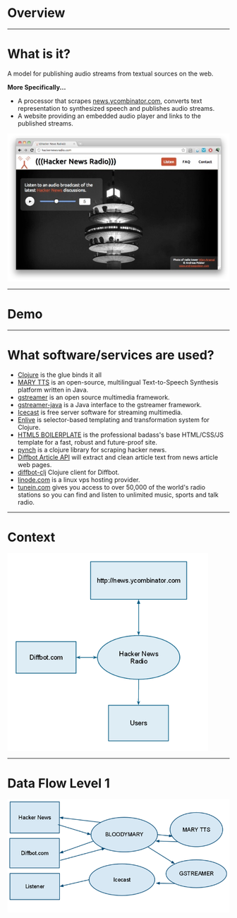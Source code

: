 # Overview

---

# What is it?

A model for publishing audio streams from textual sources on the web. 

**More Specifically...**

- A processor that scrapes
  [news.ycombinator.com](http://news.ycombinator.com), converts text
  representation to synthesized speech and publishes audio streams.
- A website providing an embedded audio player and links to the
  published streams.

![hnr web](images/hnr-web.jpg)

---

# Demo

---

# What software/services are used?

* [Clojure](http://clojure.org) is the glue binds it all
* [MARY TTS](http://mary.dfki.de) is an open-source, multilingual Text-to-Speech Synthesis platform written in Java.
* [gstreamer](http://gstreamer.freedesktop.org) is an open source multimedia framework.
* [gstreamer-java](http://code.google.com/p/gstreamer-java) is a Java interface to the gstreamer framework.
* [Icecast](http://www.icecast.org) is free server software for streaming multimedia.
* [Enlive](https://github.com/cgrand/enlive) is selector-based templating and transformation system for Clojure.
* [HTML5 BOILERPLATE](http://html5boilerplate.com) is the professional badass's base HTML/CSS/JS template for a fast, robust and future-proof site.
* [pynch](https://github.com/jeffsigmon/pynch) is a clojure library for scraping hacker news.
* [Diffbot Article API](http://www.diffbot.com) will extract and clean article text from news article web pages. 
* [diffbot-clj](https://github.com/yayitswei/diffbot-clj) Clojure client for Diffbot.
* [linode.com](linode.com) is a linux vps hosting provider.
* [tunein.com](http://tunein.com) gives you access to over 50,000 of the world's radio stations so you can find and listen to unlimited music, sports and talk radio.


---
# Context

![Context Diagram](images/context.png)

---

# Data Flow Level 1

![Data Flow Level 1](images/data-flow.png)


